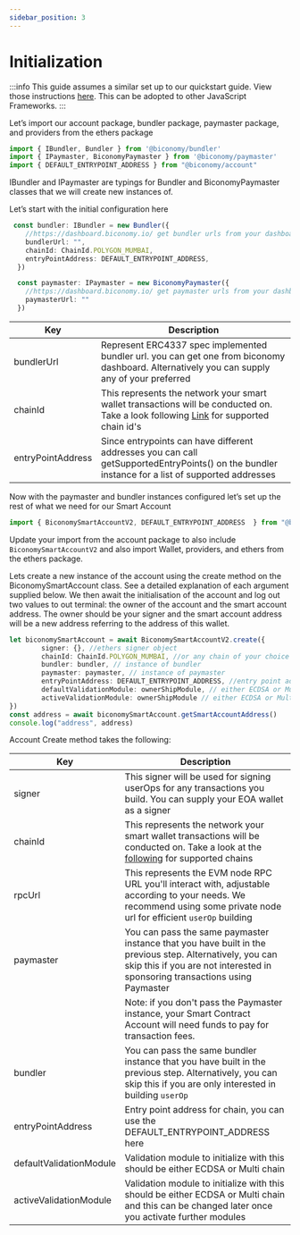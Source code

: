 ```yaml
---
sidebar_position: 3
---
```

# Initialization

:::info
This guide assumes a similar set up to our quickstart guide. View those instructions [here](quickstart.md). This can be adopted to other JavaScript Frameworks.
:::

Let’s import our account package, bundler package, paymaster package, and providers from the ethers package

```typescript
import { IBundler, Bundler } from '@biconomy/bundler'
import { IPaymaster, BiconomyPaymaster } from '@biconomy/paymaster'
import { DEFAULT_ENTRYPOINT_ADDRESS } from "@biconomy/account"
```
IBundler and IPaymaster are typings for Bundler and BiconomyPaymaster classes that we will create new instances of.

Let’s start with the initial configuration here

```typescript
 const bundler: IBundler = new Bundler({
    //https://dashboard.biconomy.io/ get bundler urls from your dashboard
    bundlerUrl: "",    
    chainId: ChainId.POLYGON_MUMBAI,
    entryPointAddress: DEFAULT_ENTRYPOINT_ADDRESS,
  })

  const paymaster: IPaymaster = new BiconomyPaymaster({
    //https://dashboard.biconomy.io/ get paymaster urls from your dashboard
    paymasterUrl: ""
  })
```

| Key           | Description |
| ------------- | ------------- |
| bundlerUrl        | Represent ERC4337 spec implemented bundler url. you can get one from biconomy dashboard. Alternatively you can supply any of your preferred|
| chainId       | This represents the network your smart wallet transactions will be conducted on. Take a look following [Link](https://shorturl.at/arETU) for supported chain id's |
| entryPointAddress        | Since entrypoints can have different addresses you can call getSupportedEntryPoints() on the bundler instance for a list of supported addresses|

Now with the paymaster and bundler instances configured let’s set up the rest of what we need for our Smart Account

```typescript
import { BiconomySmartAccountV2, DEFAULT_ENTRYPOINT_ADDRESS  } from "@biconomy/account"
```

Update your import from the account package to also include `BiconomySmartAccountV2` and also import Wallet, providers, and ethers from the ethers package.

Lets create a new instance of the account using the create method on the BiconomySmartAccount class. See a detailed explanation of each argument supplied below. We then await the initialisation of the account and log out two values to out terminal: the owner of the account and the smart account address. The owner should be your signer and the smart account address will be a new address referring to the address of this wallet.

```typescript
let biconomySmartAccount = await BiconomySmartAccountV2.create({
        signer: {}, //ethers signer object
        chainId: ChainId.POLYGON_MUMBAI, //or any chain of your choice
        bundler: bundler, // instance of bundler
        paymaster: paymaster, // instance of paymaster
        entryPointAddress: DEFAULT_ENTRYPOINT_ADDRESS, //entry point address for chain
        defaultValidationModule: ownerShipModule, // either ECDSA or Multi chain to start
        activeValidationModule: ownerShipModule // either ECDSA or Multi chain to start
})
const address = await biconomySmartAccount.getSmartAccountAddress()
console.log("address", address)
```

Account Create method takes the following: 

| Key           | Description |
| ------------- | ------------- |
| signer        | This signer will be used for signing userOps for any transactions you build. You can supply your EOA wallet as a signer|
| chainId       | This represents the network your smart wallet transactions will be conducted on. Take a look at the [following](../../supportedchains/supportedchains.md) for supported chains |
| rpcUrl        | This represents the EVM node RPC URL you'll interact with, adjustable according to your needs. We recommend using some private node url for efficient ```userOp``` building|
| paymaster     | You can pass the same paymaster instance that you have built in the previous step. Alternatively, you can skip this if you are not interested in sponsoring transactions using Paymaster |
|               | Note: if you don't pass the Paymaster instance, your Smart Contract Account will need funds to pay for transaction fees.|
| bundler       | You can pass the same bundler instance that you have built in the previous step. Alternatively, you can skip this if you are only interested in building ```userOp```|
| entryPointAddress    | Entry point address for chain, you can use the DEFAULT_ENTRYPOINT_ADDRESS here |
| defaultValidationModule    | Validation module to initialize with this should be either ECDSA or Multi chain |
| activeValidationModule   | Validation module to initialize with this should be either ECDSA or Multi chain and this can be changed later once you activate further modules |

